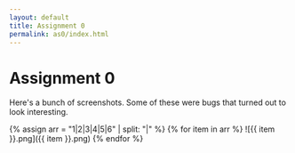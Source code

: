 ```yaml
---
layout: default
title: Assignment 0
permalink: as0/index.html
---
```


# Assignment 0

Here's a bunch of screenshots. Some of these were bugs that turned out to look interesting.

{% assign arr = "1|2|3|4|5|6" | split: "|" %}
{% for item in arr %}
![{{ item }}.png]({{ item }}.png)
{% endfor %}